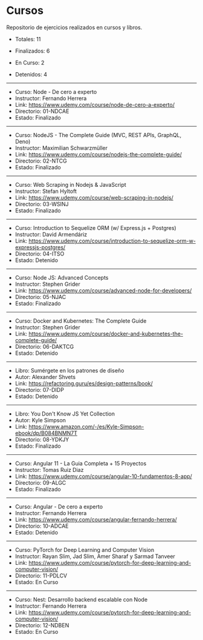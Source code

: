 # Cursos

Repositorio de ejercicios realizados en cursos y libros.

* Totales: 11

* Finalizados: 6

* En Curso: 2

* Detenidos: 4

****

* Curso: Node - De cero a experto 
* Instructor: Fernando Herrera
* Link: https://www.udemy.com/course/node-de-cero-a-experto/
* Directorio: 01-NDCAE
* Estado: Finalizado

****

* Curso: NodeJS - The Complete Guide (MVC, REST APIs, GraphQL, Deno) 
* Instructor: Maximilian Schwarzmüller
* Link: https://www.udemy.com/course/nodejs-the-complete-guide/
* Directorio: 02-NTCG
* Estado: Finalizado

****

* Curso: Web Scraping in Nodejs & JavaScript 
* Instructor: Stefan Hyltoft
* Link: https://www.udemy.com/course/web-scraping-in-nodejs/
* Directorio: 03-WSINJ
* Estado: Finalizado

****

* Curso: Introduction to Sequelize ORM (w/ Express.js + Postgres)
* Instructor: David Armendáriz
* Link: https://www.udemy.com/course/introduction-to-sequelize-orm-w-expressjs-postgres/
* Directorio: 04-ITSO
* Estado: Detenido

****

* Curso: Node JS: Advanced Concepts
* Instructor: Stephen Grider
* Link: https://www.udemy.com/course/advanced-node-for-developers/
* Directorio: 05-NJAC
* Estado: Finalizado

****

* Curso: Docker and Kubernetes: The Complete Guide 
* Instructor: Stephen Grider
* Link: https://www.udemy.com/course/docker-and-kubernetes-the-complete-guide/
* Directorio: 06-DAKTCG
* Estado: Detenido

****

* Libro: Sumérgete en los patrones de diseño
* Autor: Alexander Shvets
* Link: https://refactoring.guru/es/design-patterns/book/
* Directorio: 07-DIDP
* Estado: Detenido

****

* Libro: You Don't Know JS Yet Collection
* Autor: Kyle Simpson
* Link: https://www.amazon.com/-/es/Kyle-Simpson-ebook/dp/B084BNMN7T
* Directorio: 08-YDKJY
* Estado: Finalizado

****

* Curso: Angular 11 - La Guia Completa + 15 Proyectos 
* Instructor: Tomas Ruiz Diaz
* Link: https://www.udemy.com/course/angular-10-fundamentos-8-app/
* Directorio: 09-ALGC
* Estado: Finalizado

****

* Curso: Angular - De cero a experto
* Instructor: Fernando Herrera
* Link: https://www.udemy.com/course/angular-fernando-herrera/
* Directorio: 10-ADCAE
* Estado: Detenido

---

- Curso: PyTorch for Deep Learning and Computer Vision
- Instructor: Rayan Slim, Jad Slim, Amer Sharaf y Sarmad Tanveer
- Link: https://www.udemy.com/course/pytorch-for-deep-learning-and-computer-vision/
- Directorio: 11-PDLCV
- Estado: En Curso

---

- Curso: Nest: Desarrollo backend escalable con Node
- Instructor: Fernando Herrera
- Link: https://www.udemy.com/course/pytorch-for-deep-learning-and-computer-vision/
- Directorio: 12-NDBEN
- Estado: En Curso
